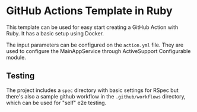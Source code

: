 # GitHub Actions Template in Ruby

This template can be used for easy start creating a GitHub Action with Ruby.
It has a basic setup using Docker.

The input parameters can be configured on the `action.yml` file. They are used to configure the MainAppService through ActiveSupport Configurable module.

## Testing
The project includes a `spec` directory with basic settings for RSpec but there's also a sample github workflow in the `.github/workflows` directory, which can be used for "self" e2e testing.
